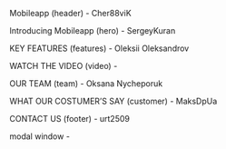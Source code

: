 <!--Виконавці проєкту (по секціям)  -->

Mobileapp (header) - Cher88viK

Introducing Mobileapp (hero) - SergeyKuran

KEY FEATURES (features) - Oleksii Oleksandrov

WATCH THE VIDEO (video) -

OUR TEAM (team) - Oksana Nycheporuk

WHAT OUR COSTUMER’S SAY (customer) - MaksDpUa

CONTACT US (footer) - urt2509

modal window -
